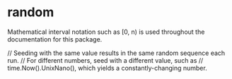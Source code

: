 # random

Mathematical interval notation such as [0, n) is used throughout the documentation for this package.

// Seeding with the same value results in the same random sequence each run.
// For different numbers, seed with a different value, such as
// time.Now().UnixNano(), which yields a constantly-changing number.